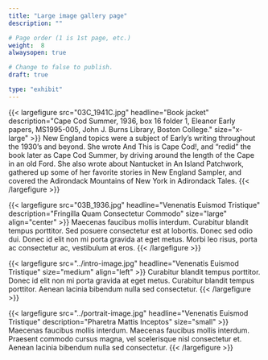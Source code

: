 ```yaml
---
title: "Large image gallery page"
description: ""

# Page order (1 is 1st page, etc.)
weight:  8
alwaysopen: true

# Change to false to publish.
draft: true

type: "exhibit"
---
```


{{< largefigure src="03C_1941C.jpg"
                headline="Book jacket"
                description="Cape Cod Summer, 1936, box 16 folder 1, Eleanor Early papers, MS1995-005, John J. Burns Library, Boston College."
                size="x-large" >}}
New England topics were a subject of Early’s writing throughout the 1930’s and beyond. She wrote And This is Cape Cod!, and “redid” the book later as Cape Cod Summer, by driving around the length of the Cape in an old Ford. She also wrote about Nantucket in An Island Patchwork, gathered up some of her favorite stories in New England Sampler, and covered the Adirondack Mountains of New York in Adirondack Tales. 
{{< /largefigure >}}

{{< largefigure src="03B_1936.jpg"
                headline="Venenatis Euismod Tristique"
                description="Fringilla Quam Consectetur Commodo" 
                size="large" align="center" >}}
Maecenas faucibus mollis interdum. Curabitur blandit tempus porttitor. Sed posuere consectetur est at lobortis. Donec sed odio dui. Donec id elit non mi porta gravida at eget metus. Morbi leo risus, porta ac consectetur ac, vestibulum at eros.
{{< /largefigure >}}

{{< largefigure src="../intro-image.jpg"
                headline="Venenatis Euismod Tristique"
                size="medium"
                align="left" >}}
Curabitur blandit tempus porttitor. Donec id elit non mi porta gravida at eget metus. Curabitur blandit tempus porttitor. Aenean lacinia bibendum nulla sed consectetur.
{{< /largefigure >}}

{{< largefigure src="../portrait-image.jpg"
                headline="Venenatis Euismod Tristique"
                description="Pharetra Mattis Inceptos"
                size="small" >}}
Maecenas faucibus mollis interdum. Maecenas faucibus mollis interdum. Praesent commodo cursus magna, vel scelerisque nisl consectetur et. Aenean lacinia bibendum nulla sed consectetur.
{{< /largefigure >}}